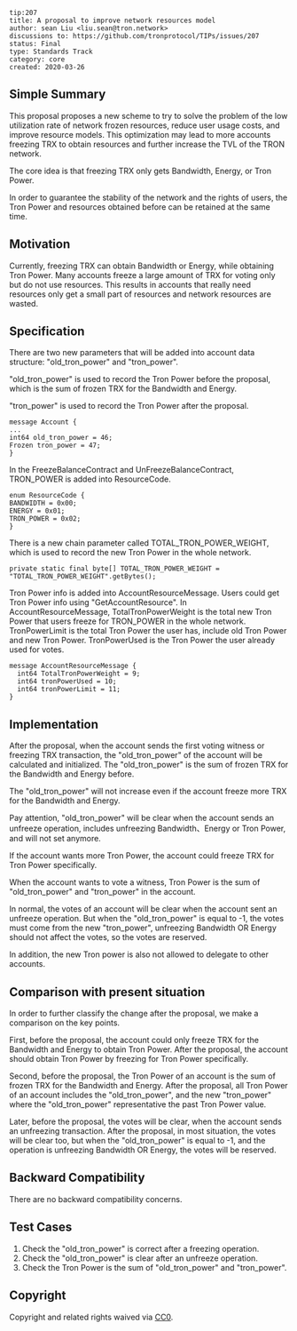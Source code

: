``` 
tip:207
title: A proposal to improve network resources model 
author: sean Liu <liu.sean@tron.network> 
discussions to: https://github.com/tronprotocol/TIPs/issues/207
status: Final
type: Standards Track
category: core
created: 2020-03-26
```

## Simple Summary 
This proposal proposes a new scheme to try to solve the problem of the low utilization rate of network frozen resources, 
reduce user usage costs, and improve resource models. 
This optimization may lead to more accounts freezing TRX to obtain resources and further increase the TVL of the TRON network.

The core idea is that freezing TRX only gets Bandwidth, Energy, or Tron Power.

In order to guarantee the stability of the network and the rights of users,
the Tron Power and resources obtained before can be retained at the same time.

## Motivation
Currently, freezing TRX can obtain Bandwidth or Energy, while obtaining Tron Power. 
Many accounts freeze a large amount of TRX for voting only but do not use resources. 
This results in accounts that really need resources only get a small part of resources and network resources are wasted. 

## Specification
There are two new parameters that will be added into account data structure:
"old_tron_power" and "tron_power".

"old_tron_power" is used to record the Tron Power before the proposal, which is the sum of frozen TRX for the Bandwidth and Energy.

"tron_power" is used to record the Tron Power after the proposal.

```
message Account {
...
int64 old_tron_power = 46;
Frozen tron_power = 47;
}
```


In the FreezeBalanceContract and UnFreezeBalanceContract, TRON_POWER is added into ResourceCode.
```
enum ResourceCode {
BANDWIDTH = 0x00;
ENERGY = 0x01;
TRON_POWER = 0x02;
}
```

There is a new chain parameter called TOTAL_TRON_POWER_WEIGHT, which is used to record the new Tron Power in the whole network.
```
private static final byte[] TOTAL_TRON_POWER_WEIGHT = "TOTAL_TRON_POWER_WEIGHT".getBytes();
```

Tron Power info is added into AccountResourceMessage. Users could get Tron Power info using "GetAccountResource".
In AccountResourceMessage, TotalTronPowerWeight is the total new Tron Power that users freeze for TRON_POWER in the whole network.
TronPowerLimit is the total Tron Power the user has, include old Tron Power and new Tron Power.
TronPowerUsed is the Tron Power the user already used for votes.

```
message AccountResourceMessage {
  int64 TotalTronPowerWeight = 9;
  int64 tronPowerUsed = 10;
  int64 tronPowerLimit = 11;
}
```

## Implementation
After the proposal, when the account sends the first voting witness or freezing TRX transaction, 
the "old_tron_power" of the account will be calculated and initialized. The "old_tron_power" is the sum of frozen TRX for the Bandwidth and Energy before.

The "old_tron_power" will not increase even if the account freeze more TRX for the Bandwidth and Energy.

Pay attention, "old_tron_power" will be clear when the account sends an unfreeze operation, includes unfreezing Bandwidth、Energy or Tron Power, and will not set anymore.

If the account wants more Tron Power, the account could freeze TRX for Tron Power specifically.

When the account wants to vote a witness, Tron Power is the sum of  "old_tron_power" and "tron_power" in the account.

In normal, the votes of an account will be clear when the account sent an unfreeze operation.
But when the "old_tron_power" is equal to -1, the votes must come from the new "tron_power", 
unfreezing Bandwidth OR Energy should not affect the votes, so the votes are reserved.

In addition, the new Tron power is also not allowed to delegate to other accounts.

## Comparison with present situation
In order to further classify the change after the proposal, we make a comparison on the key points.

First, before the proposal, the account could only freeze TRX for the Bandwidth and Energy to obtain Tron Power.
After the proposal, the account should obtain Tron Power by freezing for Tron Power specifically.

Second, before the proposal, the Tron Power of an account is the sum of frozen TRX for the Bandwidth and Energy.
After the proposal, all Tron Power of an account includes the "old_tron_power", and the new "tron_power"
where the "old_tron_power" representative the past Tron Power value.

Later, before the proposal, the votes will be clear, when the account sends an unfreezing transaction.
After the proposal, in most situation, the votes will be clear too, but when the "old_tron_power" is equal to -1, and the operation is unfreezing Bandwidth OR Energy,
the votes will be reserved.

 
## Backward Compatibility
There are no backward compatibility concerns.

## Test Cases
1. Check the "old_tron_power" is correct after a freezing operation.
2. Check the "old_tron_power" is clear after an unfreeze operation.
3. Check the Tron Power is the sum of "old_tron_power" and "tron_power".


## Copyright

Copyright and related rights waived via [CC0](LICENSE.md).

